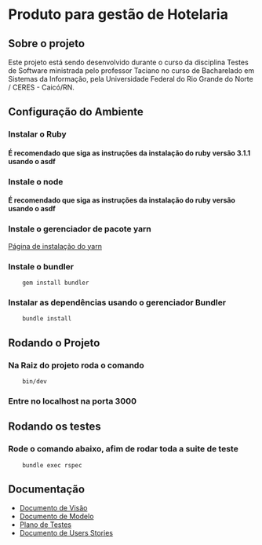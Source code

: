 # Produto para gestão de Hotelaria


## Sobre o projeto
Este projeto está sendo desenvolvido durante o curso da disciplina Testes de Software ministrada pelo professor Taciano 
no curso de Bacharelado em Sistemas da Informação, pela Universidade Federal do Rio Grande do Norte / CERES - Caicó/RN. 

## Configuração do Ambiente
### Instalar o Ruby

#### É recomendado que siga as instruções da instalação do ruby versão 3.1.1 usando o asdf

### Instale o node
#### É recomendado que siga as instruções da instalação do ruby versão  usando o asdf

### Instale o gerenciador de pacote yarn

[Página de instalação do yarn](https://yarnpkg.com/getting-started/install)

### Instale o bundler

```{bat}
    gem install bundler
```

### Instalar as dependências usando o gerenciador Bundler

```{bat}
    bundle install
```


## Rodando o Projeto

### Na Raiz do projeto roda o comando

```{bat}
    bin/dev
```

### Entre no localhost na porta 3000

## Rodando os testes

### Rode o comando abaixo, afim de rodar toda a suite de teste
```{bat}
    bundle exec rspec
```

## Documentação 

* [Documento de Visão](https://github.com/WesleyVitor/sigHotel/blob/main/docs/doc-visao.md)
* [Documento de Modelo](https://github.com/WesleyVitor/sigHotel/blob/main/docs/doc-modelo.md)
* [Plano de Testes](https://github.com/WesleyVitor/sigHotel/blob/main/docs/doc-plano-testes.md)
* [Documento de Users Stories](https://github.com/WesleyVitor/sigHotel/blob/main/docs/doc-userstories.md)

